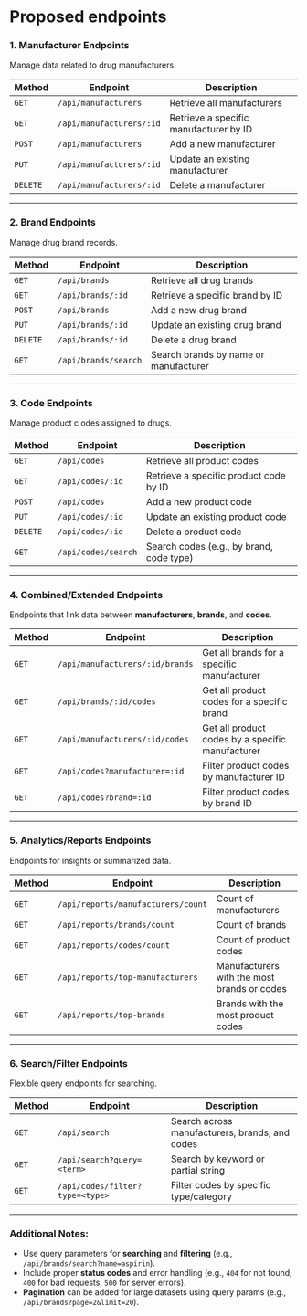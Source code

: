 # Proposed endpoints
### **1. Manufacturer Endpoints**
Manage data related to drug manufacturers.

| **Method** | **Endpoint**             | **Description**                          |
|------------|--------------------------|------------------------------------------|
| `GET`     | `/api/manufacturers`      | Retrieve all manufacturers               |
| `GET`     | `/api/manufacturers/:id`  | Retrieve a specific manufacturer by ID   |
| `POST`    | `/api/manufacturers`      | Add a new manufacturer                   |
| `PUT`     | `/api/manufacturers/:id`  | Update an existing manufacturer          |
| `DELETE`  | `/api/manufacturers/:id`  | Delete a manufacturer                    |

---


### **2. Brand Endpoints**
Manage drug brand records.

| **Method** | **Endpoint**             | **Description**                          |
|------------|--------------------------|------------------------------------------|
| `GET`     | `/api/brands`             | Retrieve all drug brands                 |
| `GET`     | `/api/brands/:id`         | Retrieve a specific brand by ID          |
| `POST`    | `/api/brands`             | Add a new drug brand                     |
| `PUT`     | `/api/brands/:id`         | Update an existing drug brand            |
| `DELETE`  | `/api/brands/:id`         | Delete a drug brand                      |
| `GET`     | `/api/brands/search`      | Search brands by name or manufacturer    |

---

### **3. Code Endpoints**
Manage product c odes assigned to drugs.

| **Method** | **Endpoint**             | **Description**                          |
|------------|--------------------------|------------------------------------------|
| `GET`     | `/api/codes`              | Retrieve all product codes               |
| `GET`     | `/api/codes/:id`          | Retrieve a specific product code by ID   |
| `POST`    | `/api/codes`              | Add a new product code                   |
| `PUT`     | `/api/codes/:id`          | Update an existing product code          |
| `DELETE`  | `/api/codes/:id`          | Delete a product code                    |
| `GET`     | `/api/codes/search`       | Search codes (e.g., by brand, code type) |

---

### **4. Combined/Extended Endpoints**
Endpoints that link data between **manufacturers**, **brands**, and **codes**.

| **Method** | **Endpoint**                           | **Description**                                  |
|------------|----------------------------------------|------------------------------------------------|
| `GET`     | `/api/manufacturers/:id/brands`        | Get all brands for a specific manufacturer     |
| `GET`     | `/api/brands/:id/codes`                | Get all product codes for a specific brand     |
| `GET`     | `/api/manufacturers/:id/codes`         | Get all product codes by a specific manufacturer |
| `GET`     | `/api/codes?manufacturer=:id`          | Filter product codes by manufacturer ID        |
| `GET`     | `/api/codes?brand=:id`                 | Filter product codes by brand ID               |

---

### **5. Analytics/Reports Endpoints**
Endpoints for insights or summarized data.

| **Method** | **Endpoint**                           | **Description**                                |
|------------|----------------------------------------|-----------------------------------------------|
| `GET`     | `/api/reports/manufacturers/count`     | Count of manufacturers                        |
| `GET`     | `/api/reports/brands/count`            | Count of brands                               |
| `GET`     | `/api/reports/codes/count`             | Count of product codes                        |
| `GET`     | `/api/reports/top-manufacturers`       | Manufacturers with the most brands or codes   |
| `GET`     | `/api/reports/top-brands`              | Brands with the most product codes            |

---

### **6. Search/Filter Endpoints**
Flexible query endpoints for searching.

| **Method** | **Endpoint**                           | **Description**                                |
|------------|----------------------------------------|-----------------------------------------------|
| `GET`     | `/api/search`                          | Search across manufacturers, brands, and codes |
| `GET`     | `/api/search?query=<term>`             | Search by keyword or partial string            |
| `GET`     | `/api/codes/filter?type=<type>`        | Filter codes by specific type/category         |

---

### Additional Notes:
- Use query parameters for **searching** and **filtering** (e.g., `/api/brands/search?name=aspirin`).
- Include proper **status codes** and error handling (e.g., `404` for not found, `400` for bad requests, `500` for server errors).
- **Pagination** can be added for large datasets using query params (e.g., `/api/brands?page=2&limit=20`).